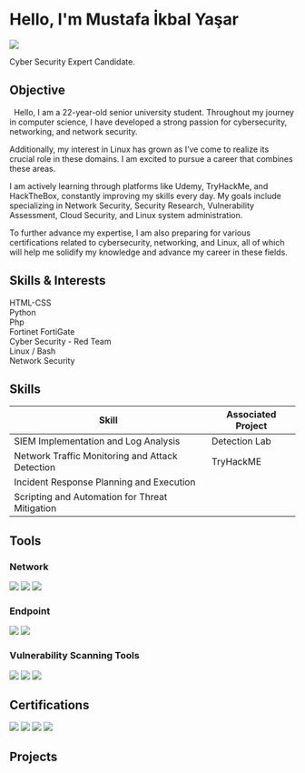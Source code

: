 
# Hello, I'm Mustafa İkbal Yaşar
<a href="https://www.linkedin.com/in/mustafa-ikbal-yasar1/"><img src="https://img.shields.io/badge/-LinkedIn-0072b1?&style=for-the-badge&logo=linkedin&logoColor=white" /></a>

Cyber Security Expert Candidate. 

## Objective

<div>&nbsp&nbspHello, I am a 22-year-old senior university student. Throughout my journey in computer science, I have developed a strong passion for cybersecurity, networking, and network security. 
    
Additionally, my interest in Linux has grown as I’ve come to realize its crucial role in these domains. I am excited to pursue a career that combines these areas.

I am actively learning through platforms like Udemy, TryHackMe, and HackTheBox, constantly improving my skills every day. My goals include specializing in Network Security, Security Research, Vulnerability Assessment, Cloud Security, and Linux system administration.

To further advance my expertise, I am also preparing for various certifications related to cybersecurity, networking, and Linux, all of which will help me solidify my knowledge and advance my career in these fields.</div>

## Skills & Interests

<div>HTML-CSS</div>
<div>Python</div>
<div>Php</div>
<div>Fortinet FortiGate</div>
<div>Cyber Security - Red Team</div>
<div>Linux / Bash </div>
<div>Network Security</div>

## Skills

| Skill                                         | Associated Project         |
|-----------------------------------------------|----------------------------|
| SIEM Implementation and Log Analysis          | Detection Lab |
| Network Traffic Monitoring and Attack Detection | TryHackME |
| Incident Response Planning and Execution      ||
| Scripting and Automation for Threat Mitigation ||

## Tools

### Network
<div>
    <img src="https://img.shields.io/badge/-Nmap-4D997B?&style=for-the-badge&logo=Nmap&logoColor=white" />
    <img src="https://img.shields.io/badge/-Wireshark-1679A7?&style=for-the-badge&logo=Wireshark&logoColor=white" />
    <img src="https://img.shields.io/badge/-Metasploit-ED1C24?&style=for-the-badge&logo=Metasploit&logoColor=white" />
</div>

### Endpoint
<div>
    <img src="https://img.shields.io/badge/-Microsoft_Defender_for_Endpoint-00A4EF?&style=for-the-badge&logo=Microsoft&logoColor=white" />
    <img src="https://img.shields.io/badge/-Velociraptor-4B275F?&style=for-the-badge&logo=Velociraptor&logoColor=white" />
</div>

### Vulnerability Scanning Tools
<div>
    <img src="https://img.shields.io/badge/-Nessus-339933?&style=for-the-badge" />
    <img src="https://img.shields.io/badge/-OpenVAS-2C2D72?&style=for-the-badge" />
     <img src="https://img.shields.io/badge/-Snort-5586B4?&style=for-the-badge&logo=Snort&logoColor=white" />
</div>

## Certifications
<img src="https://img.shields.io/badge/-CompTIA%20Security+-E24033?&style=for-the-badge&logo=CompTIA&logoColor=white" />
<img src="https://img.shields.io/badge/-Cisco%20CCNA-1BA0D7?&style=for-the-badge&logo=Cisco&logoColor=white" />
<img src="https://img.shields.io/badge/-Fortinet-EE3124?&style=for-the-badge&logo=Fortinet&logoColor=white" />
<img src="https://img.shields.io/badge/-IBM-052FAD?&style=for-the-badge&logo=IBM&logoColor=white" />



## Projects
